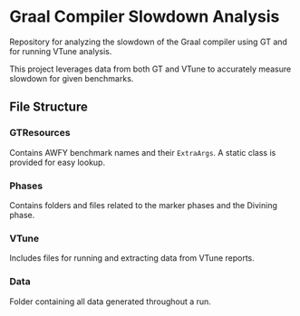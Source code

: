# Graal Compiler Slowdown Analysis

Repository for analyzing the slowdown of the Graal compiler using GT and for running VTune analysis.

This project leverages data from both GT and VTune to accurately measure slowdown for given benchmarks.

## File Structure

### GTResources
Contains AWFY benchmark names and their `ExtraArgs`. A static class is provided for easy lookup.

### Phases
Contains folders and files related to the marker phases and the Divining phase.

### VTune
Includes files for running and extracting data from VTune reports.

### Data
Folder containing all data generated throughout a run.
